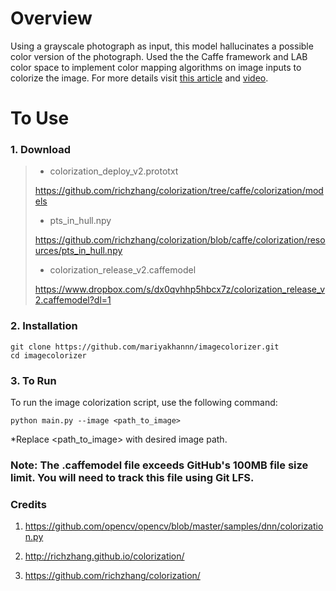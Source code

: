 # Overview
Using a grayscale photograph as input, this model hallucinates a possible color version of the photograph. Used the the Caffe framework and LAB color space to implement color mapping algorithms on image inputs to colorize the image.
For more details visit [this article](https://medium.com/@mariya.k2022/deep-learning-techniques-for-image-colorization-a-step-by-step-guide-66c5a4504877) and [video](https://youtu.be/GCN6jIiBhLo). 


# To Use

### 1. Download 
> * colorization_deploy_v2.prototxt
>   
> https://github.com/richzhang/colorization/tree/caffe/colorization/models
> 
> * pts_in_hull.npy
>   
> https://github.com/richzhang/colorization/blob/caffe/colorization/resources/pts_in_hull.npy
>
> * colorization_release_v2.caffemodel
>
> https://www.dropbox.com/s/dx0qvhhp5hbcx7z/colorization_release_v2.caffemodel?dl=1

### 2. Installation

    git clone https://github.com/mariyakhannn/imagecolorizer.git
    cd imagecolorizer
    
### 3. To Run
To run the image colorization script, use the following command:

    python main.py --image <path_to_image>

*Replace <path_to_image> with desired image path.

### Note: The .caffemodel file exceeds GitHub's 100MB file size limit. You will need to track this file using Git LFS.

### Credits 

1. https://github.com/opencv/opencv/blob/master/samples/dnn/colorization.py
 
2. http://richzhang.github.io/colorization/
 
3. https://github.com/richzhang/colorization/
